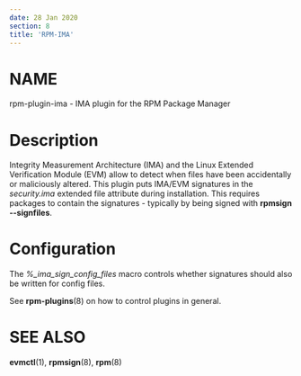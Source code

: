 ```yaml
---
date: 28 Jan 2020
section: 8
title: 'RPM-IMA'
---
```


NAME
====

rpm-plugin-ima - IMA plugin for the RPM Package Manager

Description
===========

Integrity Measurement Architecture (IMA) and the Linux Extended
Verification Module (EVM) allow to detect when files have been
accidentally or maliciously altered. This plugin puts IMA/EVM signatures
in the *security.ima* extended file attribute during installation. This
requires packages to contain the signatures - typically by being signed
with **rpmsign \--signfiles**.

Configuration
=============

The *%\_ima\_sign\_config\_files* macro controls whether signatures
should also be written for config files.

See **rpm-plugins**(8) on how to control plugins in general.

SEE ALSO
========

**evmctl**(1), **rpmsign**(8), **rpm**(8)

